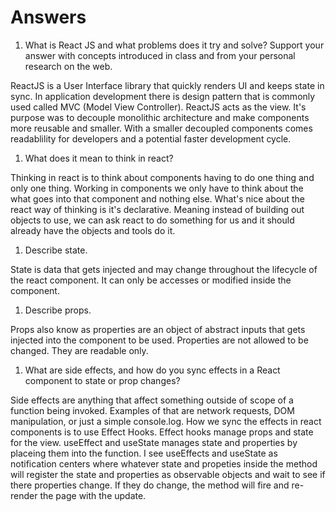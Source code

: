 # Answers

1. What is React JS and what problems does it try and solve? Support your answer with concepts introduced in class and from your personal research on the web.

ReactJS is a User Interface library that quickly renders UI and keeps state in sync. In application development there is design pattern that is commonly used called MVC (Model View Controller). ReactJS acts as the view. It's purpose was to decouple monolithic architecture and make components more reusable and smaller. With a smaller decoupled components comes readablility for developers and a potential faster development cycle.

1. What does it mean to think in react?

Thinking in react is to think about components having to do one thing and only one thing. Working in components we only have to think about the what goes into that component and nothing else. What's nice about the react way of thinking is it's declarative. Meaning instead of building out objects to use, we can ask react to do something for us and it should already have the objects and tools do it. 

1. Describe state.

State is data that gets injected and may change throughout the lifecycle of the react component. It can only be accesses or modified inside the component.

1. Describe props.

Props also know as properties are an object of abstract inputs that gets injected into the component to be used. Properties are not allowed to be changed. They are readable only.

1. What are side effects, and how do you sync effects in a React component to state or prop changes?

Side effects are anything that affect something outside of scope of a function being invoked. Examples of that are network requests, DOM manipulation, or just a simple console.log. How we sync the effects in react components is to use Effect Hooks. Effect hooks manage props and state for the view. useEffect and useState manages state and properties by placeing them into the function. I see useEffects and useState as notification centers where whatever state and propeties inside the method will register the state and properties as observable objects and wait to see if there properties change. If they do change, the method will fire and re-render the page with the update.